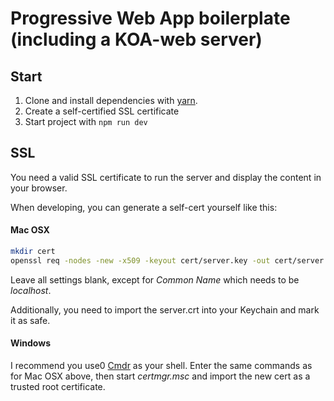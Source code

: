 # Progressive Web App boilerplate (including a KOA-web server)

## Start

1. Clone and install dependencies with [yarn](https://github.com/yarnpkg/yarn). 
2. Create a self-certified SSL certificate
3. Start project with `npm run dev`

## SSL

You need a valid SSL certificate to run the server and display the content in your browser.

When developing, you can generate a self-cert yourself like this:

#### Mac OSX
```bash
mkdir cert
openssl req -nodes -new -x509 -keyout cert/server.key -out cert/server.crt
```

Leave all settings blank, except for _Common Name_ which needs to be *localhost*.

Additionally, you need to import the server.crt into your Keychain and mark it as safe.

#### Windows

I recommend you use0 [Cmdr](http://cmder.net/) as your shell. Enter the same commands 
as for Mac OSX above, then start *certmgr.msc* and import the new cert as a trusted root certificate.

 


